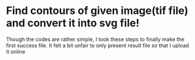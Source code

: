 # Find contours of given image(tif file) and convert it into svg file!
Though the codes are rather simple, I took these steps to finally make the first success file.
It felt a bit unfair to only present result file so that I upload it online
